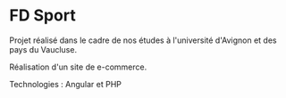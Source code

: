 # FD Sport

Projet réalisé dans le cadre de nos études à l'université d'Avignon et des pays du Vaucluse.

Réalisation d'un site de e-commerce.

Technologies : Angular et PHP
